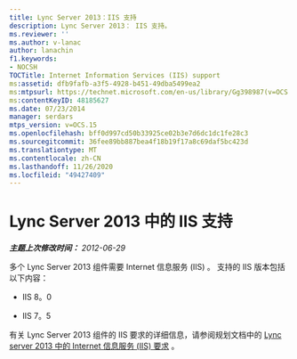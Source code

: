 ```yaml
---
title: Lync Server 2013：IIS 支持
description: Lync Server 2013： IIS 支持。
ms.reviewer: ''
ms.author: v-lanac
author: lanachin
f1.keywords:
- NOCSH
TOCTitle: Internet Information Services (IIS) support
ms:assetid: dfb9fafb-a3f5-4928-b451-49dba5499ea2
ms:mtpsurl: https://technet.microsoft.com/en-us/library/Gg398987(v=OCS.15)
ms:contentKeyID: 48185627
ms.date: 07/23/2014
manager: serdars
mtps_version: v=OCS.15
ms.openlocfilehash: bff0d997cd50b33925ce02b3e7d6dc1dc1fe28c3
ms.sourcegitcommit: 36fee89bb887bea4f18b19f17a8c69daf5bc423d
ms.translationtype: MT
ms.contentlocale: zh-CN
ms.lasthandoff: 11/26/2020
ms.locfileid: "49427409"
---
```

# <a name="iis-support-in-lync-server-2013"></a>Lync Server 2013 中的 IIS 支持

<div data-xmlns="http://www.w3.org/1999/xhtml">

<div class="topic" data-xmlns="http://www.w3.org/1999/xhtml" data-msxsl="urn:schemas-microsoft-com:xslt" data-cs="https://msdn.microsoft.com/">

<div data-asp="https://msdn2.microsoft.com/asp">



</div>

<div id="mainSection">

<div id="mainBody">

<span> </span>

_**主题上次修改时间：** 2012-06-29_

多个 Lync Server 2013 组件需要 Internet 信息服务 (IIS) 。 支持的 IIS 版本包括以下内容：

  - IIS 8。0

  - IIS 7。5

有关 Lync Server 2013 组件的 IIS 要求的详细信息，请参阅规划文档中的 [Lync server 2013 中的 Internet 信息服务 (IIS) 要求](lync-server-2013-internet-information-services-iis-requirements.md) 。

</div>

<span> </span>

</div>

</div>

</div>

